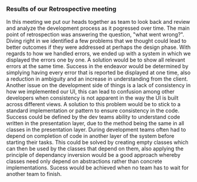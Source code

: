 ### Results of our Retrospective meeting

  In this meeting we put our heads together as team to look back and review and analyze the development process as it pogressed over time. The main point of retrospection was answering the question, "what went wrong?". Diving right in we identified a few problems that we thought could lead to better outcomes if they were addressed at perhaps the design phase. With regards to how we handled errors, we ended up with a system in which we displayed the errors one by one. A solution would be to show all relevant errors at the same time. Success in the endeavor would be determined by simplying having every error that is reported be displayed at one time, also a reduction in ambiguity and an increase in understanding from the client. Another issue on the development side of things is a lack of consistency in how we implemented our UI, this can lead to confusion among other developers when consistency is not apparent in the way the UI is built across different views. A solution to this problem would be to stick to a standard implementation or pattern to ensure consistency in the code. Success could be defined by the dev teams ability to understand code written in the presentation layer, due to the method being the same in all classes in the presentation layer. During development teams often had to depend on completion of code in another layer of the system before starting their tasks. This could be solved by creating empty classes which can then be used by the classes that depend on them, also applying the principle of  dependancy inversion would be a good approach whereby classes need only depend on abstractions rather than concrete implementations. Sucess would be achieved when no team has to wait for another team to finish.
